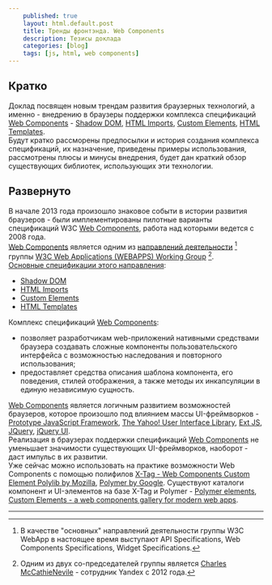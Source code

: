 ```yaml
---
    published: true
    layout: html.default.post
    title: Тренды фронтэнда. Web Components
    description: Тезисы доклада
    categories: [blog]
    tags: [js, html, web components]
---
```


## Кратко
Доклад посвящен новым трендам развития браузерных технологий, а именно - внедрению в браузеры поддержки комплекса спецификаций [Web Components](http://w3c.github.io/webcomponents/explainer/) - 
[Shadow DOM](http://w3c.github.io/webcomponents/spec/shadow/), [HTML Imports](http://w3c.github.io/webcomponents/spec/imports/), [Custom Elements](http://w3c.github.io/webcomponents/spec/custom/), [HTML Templates](https://dvcs.w3.org/hg/webcomponents/raw-file/tip/spec/templates/).  
Будут кратко рассморены предпосылки и история создания комплекса спецификаций, их назначение, приведены примеры использования, рассмотрены плюсы и минусы внедрения, будет дан краткий обзор существующих библиотек, использующих эти технологии.

## Развернуто
В начале 2013 года произошло знаковое событи в истории развития браузеров - были имплементированы пилотные варианты спецификаций W3C [Web Components](http://w3c.github.io/webcomponents/explainer/), работа над которыми ведется с 2008 года.  
[Web Components](http://w3c.github.io/webcomponents/explainer/) является одним из [направлений деятельности](http://www.w3.org/2008/webapps/wiki/PubStatus) [^1] группы [W3C Web Applications (WEBAPPS) Working Group](http://www.w3.org/2008/webapps/) [^2].  
[Основные спецификации этого направления](http://www.w3.org/2008/webapps/wiki/PubStatus#Web_Components_Specifications):

* [Shadow DOM](http://w3c.github.io/webcomponents/spec/shadow/)
* [HTML Imports](http://w3c.github.io/webcomponents/spec/imports/)
* [Custom Elements](http://w3c.github.io/webcomponents/spec/custom/)
* [HTML Templates](https://dvcs.w3.org/hg/webcomponents/raw-file/tip/spec/templates/)

Комплекс спецификаций [Web Components](http://w3c.github.io/webcomponents/explainer/):

* позволяет разработчикам web-приложений нативными средствами браузера создавать сложные компоненты пользовательского интерфейса с возможностью наследования и повторного использования;
* предоставляет средства описания шаблона компонента, его поведения, стилей отображения, а также методы их инкапсуляции в единую независимую сущность.

[Web Components](http://w3c.github.io/webcomponents/explainer/) является логичным развитием возможностей браузеров, которое произошло под влиянием массы UI-фреймворков - [Prototype JavaScript Framework](http://prototypejs.org/), [The Yahoo! User Interface Library](http://yuilibrary.com/), [Ext JS](http://www.sencha.com/products/extjs/), [JQuery](http://jquery.com/), [jQuery UI](http://jqueryui.com/).  
Реализация в браузерах поддержки спецификаций [Web Components](http://w3c.github.io/webcomponents/explainer/) не уменьшает значимости существующих UI-фреймворков, наоборот - даст импульс в их развитии.  
Уже сейчас можно использовать на практике возможности Web Components с помощью полифилов [X-Tag - Web Components Custom Element Polylib by Mozilla](http://www.x-tags.org/), [Polymer by Google](http://www.polymer-project.org/). 
Существуют каталоги компонент и UI-элементов на базе X-Tag и Polymer - [Polymer elements](http://www.polymer-project.org/docs/elements/), [Custom Elements - a web components gallery for modern web apps](http://customelements.io/).

---
[^1]: В качестве "основных" направлений деятельности группы W3C WebApp в настоящее время выступают API Specifications, Web Components Specifications, Widget Specifications.  
[^2]: Одним из двух со-председателей группы является [Charles McCathieNevile](http://tech.yandex.ru/people/23169/) - сотрудник Yandex с 2012 года.
